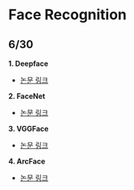 # Face Recognition

## 6/30

**1. Deepface**
- [논문 링크](https://www.cs.toronto.edu/~ranzato/publications/taigman_cvpr14.pdf)

**2. FaceNet**
- [논문 링크](https://arxiv.org/abs/1503.03832)

**3. VGGFace**
- [논문 링크](https://arxiv.org/abs/1710.08092)

**4. ArcFace**
- [논문 링크](https://arxiv.org/abs/1801.07698)
